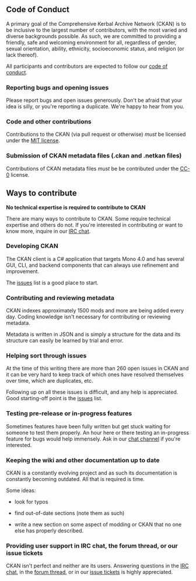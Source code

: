 ## Code of Conduct

A primary goal of the Comprehensive Kerbal Archive Network (CKAN) is to be inclusive to the largest number of contributors, with the most varied and diverse backgrounds possible. As such, we are committed to providing a friendly, safe and welcoming environment for all, regardless of gender, sexual orientation, ability, ethnicity, socioeconomic status, and religion (or lack thereof).

All participants and contributors are expected to follow our [code of conduct][1].

### Reporting bugs and opening issues

Please report bugs and open issues generously. Don't be afraid that your idea is silly, or you're reporting a duplicate. We're happy to hear from you.

### Code and other contributions

Contributions to the CKAN (via pull request or otherwise) *must* be licensed under the [MIT license](LICENSE.md).

### Submission of CKAN metadata files (.ckan and .netkan files)

Contributions of CKAN metadata files *must* be be contributed under the [CC-0][2] license.

## Ways to contribute

**No technical expertise is required to contribute to CKAN**

There are many ways to contribute to CKAN. Some require technical expertise and others do not. If you're interested in contributing or want to know more, inquire in our [IRC chat][4].

### Developing CKAN

The CKAN client is a C# application that targets Mono 4.0 and has several GUI, CLI, and backend components that can always use refinement and improvement.

The [issues][3] list is a good place to start.

### Contributing and reviewing metadata

CKAN indexes approximately 1500 mods and more are being added every day. Coding knowledge isn't necessary for contributing or reviewing metadata.

Metadata is written in JSON and is simply a structure for the data and its structure can easily be learned by trial and error.

### Helping sort through issues

At the time of this writing there are more than 260 open issues in CKAN and it can be very hard to keep track of which ones have resolved themselves over time, which are duplicates, etc.

Following up on all these issues is difficult, and any help is appreciated. Good starting-off point is the [issues][3] list.

### Testing pre-release or in-progress features

Sometimes features have been fully written but get stuck waiting for someone to test them properly. An hour here or there testing an in-progress feature for bugs would help immensely. Ask in our [chat channel][4] if you're interested.

### Keeping the wiki and other documentation up to date

CKAN is a constantly evolving project and as such its documentation is constantly becoming outdated. All that is required is time.


Some ideas:

* look for typos

* find out-of-date sections (note them as such)

* write a new section on some aspect of modding or CKAN that no one else has properly described.


### Providing user support in IRC chat, the forum thread, or our issue tickets

CKAN isn't perfect and neither are its users. Answering questions in the [IRC chat][4], in the [forum thread][5], or in our [issue tickets][3] is highly appreciated.

 [1]:https://github.com/KSP-CKAN/CKAN/wiki/Code-of-Conduct
 [2]:http://creativecommons.org/publicdomain/zero/1.0/
 [3]:https://github.com/KSP-CKAN/CKAN/issues
 [4]:http://webchat.esper.net/?channels=ckan
 [5]:http://forum.kerbalspaceprogram.com/index.php?/topic/154922-ckan-the-comprehensive-kerbal-archive-network
